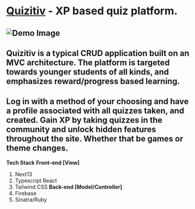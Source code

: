 # [Quizitiv](https://quizitiv.netlify.app) - XP based quiz platform.
![Demo Image](https://i.ibb.co/RTSLr40/Screen-Shot-2023-05-08-at-9-13-08-PM.png)
---
Quizitiv is a typical CRUD application built on an MVC architecture. 
The platform is targeted towards younger students of all kinds, and emphasizes reward/progress based learning.
-- 
Log in with a method of your choosing and have a profile associated with all quizzes taken, and created. 
**Gain XP** by taking quizzes in the community and unlock **hidden features** throughout the site. Whether that be games or theme changes. 
--
**Tech Stack**
**Front-end [View]**
 1. Next13
 2. Typescript React
 3. Tailwind CSS
**Back-end [Model/Controller]**
 1. Firebase
 2. Sinatra/Ruby
 
